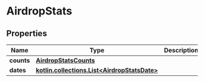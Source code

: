 
# AirdropStats

## Properties
Name | Type | Description | Notes
------------ | ------------- | ------------- | -------------
**counts** | [**AirdropStatsCounts**](AirdropStatsCounts.md) |  | 
**dates** | [**kotlin.collections.List&lt;AirdropStatsDate&gt;**](AirdropStatsDate.md) |  | 



